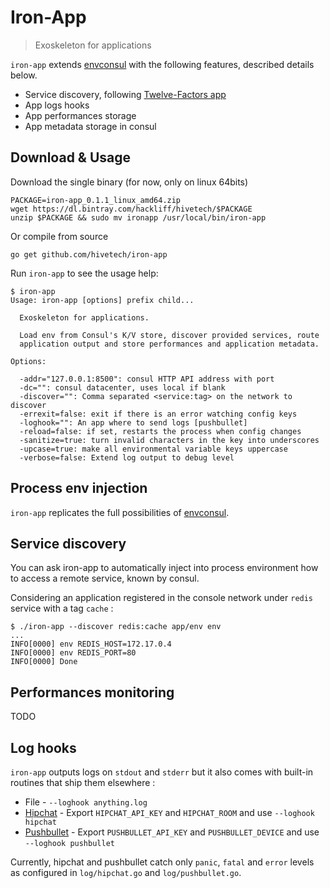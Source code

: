 # Iron-App

> Exoskeleton for applications

`iron-app` extends [envconsul][1] with the
following features, described details below.

* Service discovery, following [Twelve-Factors app][3]
* App logs hooks
* App performances storage
* App metadata storage in consul

## Download & Usage

Download the single binary (for now, only on linux 64bits)

```
PACKAGE=iron-app_0.1.1_linux_amd64.zip
wget https://dl.bintray.com/hackliff/hivetech/$PACKAGE
unzip $PACKAGE && sudo mv ironapp /usr/local/bin/iron-app
```

Or compile from source

```
go get github.com/hivetech/iron-app
```

Run `iron-app` to see the usage help:

```
$ iron-app
Usage: iron-app [options] prefix child...

  Exoskeleton for applications.

  Load env from Consul's K/V store, discover provided services, route
  application output and store performances and application metadata.

Options:

  -addr="127.0.0.1:8500": consul HTTP API address with port
  -dc="": consul datacenter, uses local if blank
  -discover="": Comma separated <service:tag> on the network to discover
  -errexit=false: exit if there is an error watching config keys
  -loghook="": An app where to send logs [pushbullet]
  -reload=false: if set, restarts the process when config changes
  -sanitize=true: turn invalid characters in the key into underscores
  -upcase=true: make all environmental variable keys uppercase
  -verbose=false: Extend log output to debug level
```

## Process env injection

`iron-app` replicates the full possibilities of [envconsul][1].

## Service discovery

You can ask iron-app to automatically inject into process environment how to
access a remote service, known by consul.

Considering an application registered in the console network under `redis`
service with a tag `cache` :

```
$ ./iron-app --discover redis:cache app/env env
...
INFO[0000] env REDIS_HOST=172.17.0.4
INFO[0000] env REDIS_PORT=80
INFO[0000] Done
```

## Performances monitoring

TODO

## Log hooks

`iron-app` outputs logs on `stdout` and `stderr` but it also comes with
built-in routines that ship them elsewhere :

* File - `--loghook anything.log`
* [Hipchat](http://hipchat.com/) - Export `HIPCHAT_API_KEY` and `HIPCHAT_ROOM` and use `--loghook hipchat`
* [Pushbullet](http://pushbullet.com/) - Export `PUSHBULLET_API_KEY` and `PUSHBULLET_DEVICE` and use `--loghook pushbullet`

Currently, hipchat and pushbullet catch only `panic`, `fatal` and `error`
levels as configured in `log/hipchat.go` and `log/pushbullet.go`.


[1]: https://github.com/hashicorp/envconsul
[3]: http://12factor.net/
